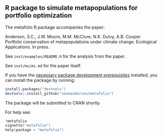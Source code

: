 ## R package to simulate metapopulations for portfolio optimization

The metafolio R package accompanies the paper: 

Anderson, S.C., J.W. Moore, M.M. McClure, N.K. Dulvy, A.B. Cooper. Portfolio conservation of metapopulations under climate change. Ecological Applications. In press.

See `inst/examples/README.R` for the analysis from the paper.

See `inst/ms/ms.md` for the paper itself.

If you have the [necessary package development prerequisites](https://support.rstudio.com/hc/en-us/articles/200486498) installed, you can install the package by running:

```S
install.packages("devtools")
devtools::install_github("seananderson/metafolio")
```

The package will be submitted to CRAN shortly.

For help see:

```S
?metafolio
vignette("metafolio")
help(package = "metafolio")
```
